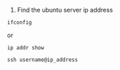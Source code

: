 1. Find the ubuntu server ip address

```
ifconfig
```
or
```
ip addr show
```

```
ssh username@ip_address
```

